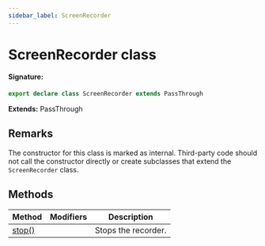 ```yaml
---
sidebar_label: ScreenRecorder
---
```


# ScreenRecorder class

#### Signature:

```typescript
export declare class ScreenRecorder extends PassThrough
```

**Extends:** PassThrough

## Remarks

The constructor for this class is marked as internal. Third-party code should not call the constructor directly or create subclasses that extend the `ScreenRecorder` class.

## Methods

| Method                                       | Modifiers | Description         |
| -------------------------------------------- | --------- | ------------------- |
| [stop()](./puppeteer.screenrecorder.stop.md) |           | Stops the recorder. |
